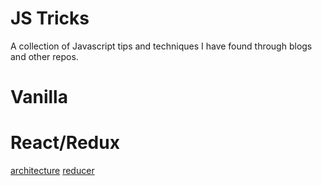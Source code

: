 # JS Tricks

A collection of Javascript tips and techniques I have found through blogs and other repos.

# Vanilla

# React/Redux

[architecture]('https://github.com/colinritchey/JS-Tricks/blob/master/react/architecture.md')
[reducer]("https://github.com/colinritchey/JS-Tricks/blob/master/react/reducer/reducerTricks.md")
